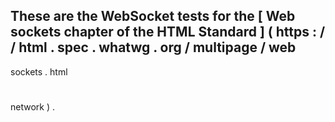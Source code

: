 These
are
the
WebSocket
tests
for
the
[
Web
sockets
chapter
of
the
HTML
Standard
]
(
https
:
/
/
html
.
spec
.
whatwg
.
org
/
multipage
/
web
-
sockets
.
html
#
network
)
.
